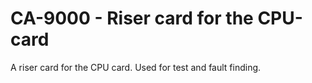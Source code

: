 # CA-9000 - Riser card for the CPU-card
A riser card for the CPU card. Used for test and fault finding.